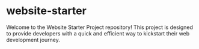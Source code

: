 # website-starter
Welcome to the Website Starter Project repository! This project is designed to provide developers with a quick and efficient way to kickstart their web development journey. 
